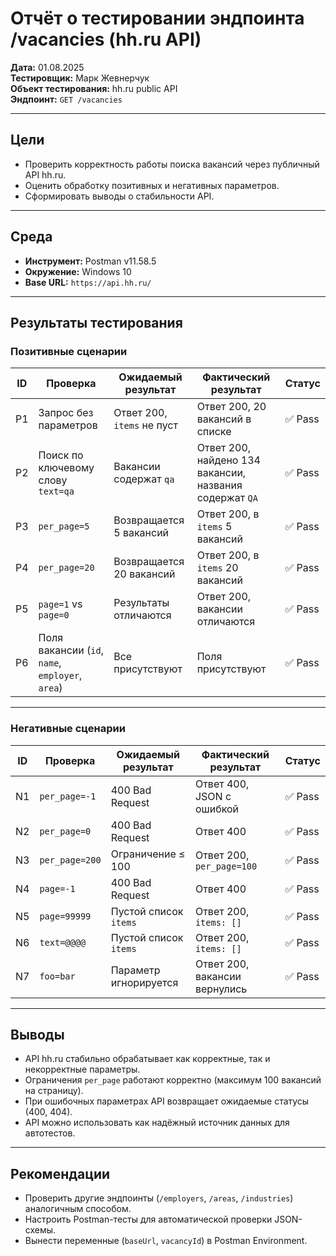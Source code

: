 # Отчёт о тестировании эндпоинта /vacancies (hh.ru API)

**Дата:** 01.08.2025  
**Тестировщик:** Марк Жевнерчук  
**Объект тестирования:** hh.ru public API  
**Эндпоинт:** `GET /vacancies`  

---

## Цели
- Проверить корректность работы поиска вакансий через публичный API hh.ru.  
- Оценить обработку позитивных и негативных параметров.  
- Сформировать выводы о стабильности API.  

---

## Среда
- **Инструмент:** Postman v11.58.5  
- **Окружение:** Windows 10  
- **Base URL:** `https://api.hh.ru/`  

---

## Результаты тестирования

### Позитивные сценарии

| ID  | Проверка | Ожидаемый результат | Фактический результат | Статус |
|-----|----------|----------------------|------------------------|---------|
| P1  | Запрос без параметров | Ответ 200, `items` не пуст | Ответ 200, 20 вакансий в списке | ✅ Pass |
| P2  | Поиск по ключевому слову `text=qa` | Вакансии содержат `qa` | Ответ 200, найдено 134 вакансии, названия содержат `QA` | ✅ Pass |
| P3  | `per_page=5` | Возвращается 5 вакансий | Ответ 200, в `items` 5 вакансий | ✅ Pass |
| P4  | `per_page=20` | Возвращается 20 вакансий | Ответ 200, в `items` 20 вакансий | ✅ Pass |
| P5  | `page=1` vs `page=0` | Результаты отличаются | Ответ 200, вакансии отличаются | ✅ Pass |
| P6  | Поля вакансии (`id`, `name`, `employer`, `area`) | Все присутствуют | Поля присутствуют | ✅ Pass |

---

### Негативные сценарии

| ID  | Проверка | Ожидаемый результат | Фактический результат | Статус |
|-----|----------|----------------------|------------------------|---------|
| N1  | `per_page=-1` | 400 Bad Request | Ответ 400, JSON с ошибкой | ✅ Pass |
| N2  | `per_page=0` | 400 Bad Request | Ответ 400 | ✅ Pass |
| N3  | `per_page=200` | Ограничение ≤ 100 | Ответ 200, `per_page=100` | ✅ Pass |
| N4  | `page=-1` | 400 Bad Request | Ответ 400 | ✅ Pass |
| N5  | `page=99999` | Пустой список `items` | Ответ 200, `items: []` | ✅ Pass |
| N6  | `text=@@@@` | Пустой список `items` | Ответ 200, `items: []` | ✅ Pass |
| N7  | `foo=bar` | Параметр игнорируется | Ответ 200, вакансии вернулись | ✅ Pass |

---

## Выводы
- API hh.ru стабильно обрабатывает как корректные, так и некорректные параметры.  
- Ограничения `per_page` работают корректно (максимум 100 вакансий на страницу).  
- При ошибочных параметрах API возвращает ожидаемые статусы (400, 404).  
- API можно использовать как надёжный источник данных для автотестов.  

---

## Рекомендации
- Проверить другие эндпоинты (`/employers`, `/areas`, `/industries`) аналогичным способом.  
- Настроить Postman-тесты для автоматической проверки JSON-схемы.  
- Вынести переменные (`baseUrl`, `vacancyId`) в Postman Environment.  
